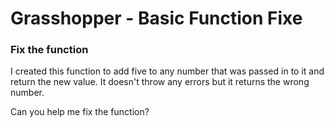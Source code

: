 # Grasshopper - Basic Function Fixe

### Fix the function

I created this function to add five to any number that was passed in to it and return the new value.
It doesn't throw any errors but it returns the wrong number.

Can you help me fix the function?
